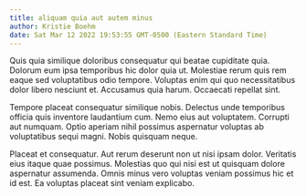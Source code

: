```yaml
---
title: aliquam quia aut autem minus
author: Kristie Boehm
date: Sat Mar 12 2022 19:53:55 GMT-0500 (Eastern Standard Time)
---
```

Quis quia similique doloribus consequatur qui beatae cupiditate quia. Dolorum eum ipsa temporibus hic dolor quia ut. Molestiae rerum quis rem eaque sed voluptatibus odio tempore. Voluptas enim qui quo necessitatibus dolor libero nesciunt et. Accusamus quia harum. Occaecati repellat sint.

 Tempore placeat consequatur similique nobis. Delectus unde temporibus officia quis inventore laudantium cum. Nemo eius aut voluptatem. Corrupti aut numquam. Optio aperiam nihil possimus aspernatur voluptas ab voluptatibus sequi magni. Nobis quisquam neque.

 Placeat et consequatur. Aut rerum deserunt non ut nisi ipsam dolor. Veritatis eius itaque quae possimus. Molestias quo qui nisi est ut quisquam dolore aspernatur assumenda. Omnis minus vero voluptas veniam possimus hic et id est. Ea voluptas placeat sint veniam explicabo.